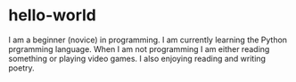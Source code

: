 # hello-world

I am a beginner (novice) in programming.
I am currently learning the Python prgramming language.
When I am not programming I am either reading something or playing video games.
I also enjoying reading and writing poetry.
